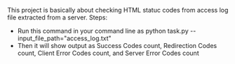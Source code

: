 This project is basically about checking HTML statuc codes from access log file extracted from a server. 
Steps: 
  - Run this command in your command line as python task.py --input_file_path="access_log.txt"
  - Then it will show output as Success Codes count, Redirection Codes count, Client Error Codes count, and Server Error Codes count 
